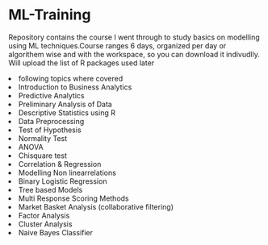 # ML-Training

Repository contains the course I went through to study basics on modelling using ML techniques.Course ranges 6 days, organized per day or algorithem wise and with the workspace, so you can download it indivudlly.</li>
Will upload the list of R packages used later
<li> following topics where covered </li>
    <li> Introduction to Business Analytics
    <li> Predictive Analytics
    <li> Preliminary Analysis of Data
    <li> Descriptive Statistics using R
    <li> Data Preprocessing
    <li> Test of Hypothesis
    <li> Normality Test
    <li> ANOVA
    <li> Chisquare test
    <li> Correlation & Regression
    <li> Modelling Non linearrelations
    <li> Binary Logistic Regression
    <li> Tree based Models
    <li> Multi Response Scoring Methods
    <li> Market Basket Analysis (collaborative filtering)
    <li> Factor Analysis
    <li> Cluster Analysis
    <li> Naive Bayes Classifier
